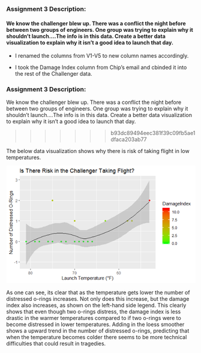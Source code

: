 ### Assignment 3 Description:

#### We know the challenger blew up. There was a conflict the night before between two groups of engineers. One group was trying to explain why it shouldn’t launch….The info is in this data. Create a better data visualization to explain why it isn’t a good idea to launch that day.

  - I renamed the columns from V1-V5 to new column names accordingly.

  - I took the Damage Index column from Chip’s email and cbinded it into
    the rest of the Challenger data.
    
### Assignment 3 Description: 
We know the challenger blew up. There was a conflict the night before between two groups of engineers. One group was trying to explain why it shouldn’t launch….The info is in this data. Create a better data visualization to explain why it isn’t a good idea to launch that day.
>>>>>>> b93dc89494eec381f39c09fb5ae1dfaca203ab77

The below data visualization shows why there is risk of taking flight in
low temperatures.

![](ChallengerVisualization.png)

As one can see, its clear that as the temperature gets lower the number
of distressed o-rings increases. Not only does this increase, but the
damage index also increases, as shown on the left-hand side legend. This
clearly shows that even though two o-rings distress, the damage index is
less drastic in the warmer temperatures compared to if two o-rings were
to become distressed in lower temperatures. Adding in the loess smoother
shows a upward trend in the number of distressed o-rings, predicting
that when the temperature becomes colder there seems to be more
technical difficulties that could result in tragedies.
